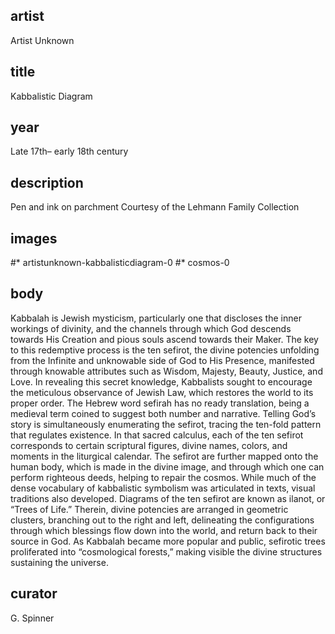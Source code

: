 ## artist
Artist Unknown 

## title
Kabbalistic Diagram

## year
Late 17th– early 18th century 

## description
Pen and ink on parchment 
Courtesy of the Lehmann Family Collection 

## images
#* artistunknown-kabbalisticdiagram-0
#* cosmos-0

## body
Kabbalah is Jewish mysticism, particularly one that discloses the inner workings of divinity, and the channels through which God descends towards His Creation and pious souls ascend towards their Maker. The key to this redemptive process is the ten sefirot, the divine potencies unfolding from the Infinite and unknowable side of God to His Presence, manifested through knowable attributes such as Wisdom, Majesty, Beauty, Justice, and Love. In revealing this secret knowledge, Kabbalists sought to encourage the meticulous observance of Jewish Law, which restores the world to its proper order. The Hebrew word sefirah has no ready translation, being a medieval term coined to suggest both number and narrative. Telling God’s story is simultaneously enumerating the sefirot, tracing the ten-fold pattern that regulates existence. In that sacred calculus, each of the ten sefirot corresponds to certain scriptural figures, divine names, colors, and moments in the liturgical calendar. The sefirot are further mapped onto the human body, which is made in the divine image, and through which one can perform righteous deeds, helping to repair the cosmos. While much of the dense vocabulary of kabbalistic symbolism was articulated in texts, visual traditions also developed. Diagrams of the ten sefirot are known as ilanot, or “Trees of Life.” Therein, divine potencies are arranged in geometric clusters, branching out to the right and left, delineating the configurations through which blessings flow down into the world, and return back to their source in God. As Kabbalah became more popular and public, sefirotic trees proliferated into “cosmological forests,” making visible the divine structures sustaining the universe. 

## curator
G. Spinner
